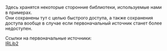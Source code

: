Здесь хранятся некоторые сторонние библиотеки, используемые нами в примерах.  
Они сохранены тут с целью быстрого доступа, а также сохранения доступа вообще в случае если первоначальный источник станет более недоступен.

Ссылки на первоначальные источники:  
[IRLib2](https://github.com/cyborg5/IRLib2)